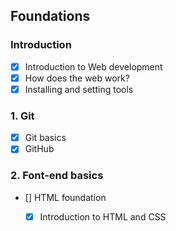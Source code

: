 ## Foundations

### Introduction

- [x] Introduction to Web development
- [x] How does the web work?
- [x] Installing and setting tools

### 1\. Git

- [x] Git basics
- [x] GitHub

### 2\. Font-end basics

- [] HTML foundation

  - [x] Introduction to HTML and CSS
